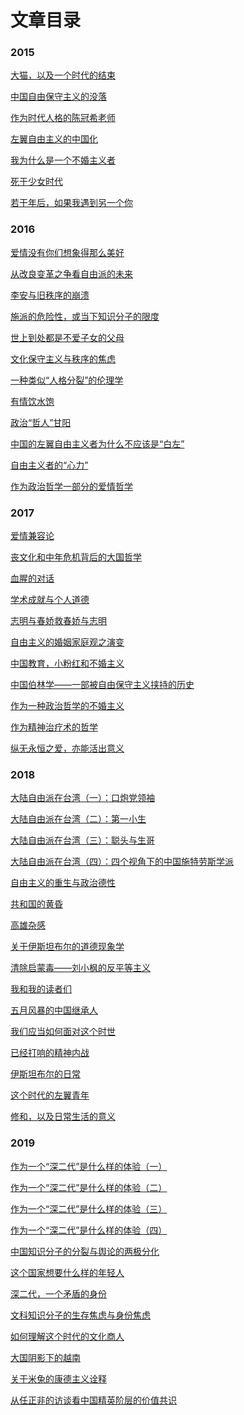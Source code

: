# 文章目录
<h3>2015</h3>

<a href="https://github.com/ChenChunCamus/article/blob/master/2015/大猫，以及一个时代的结束.md
" title = "1501">大猫，以及一个时代的结束</a>

<a href="https://github.com/ChenChunCamus/article/blob/master/2015/中国自由保守主义的没落.md
" title = "1502">中国自由保守主义的没落</a> 

<a href="https://github.com/ChenChunCamus/article/blob/master/2015/作为时代人格的陈冠希老师.md
" title = "1503">作为时代人格的陈冠希老师</a> 

<a href="https://github.com/ChenChunCamus/article/blob/master/2015/左翼自由主义的中国化.md
" title = "1504">左翼自由主义的中国化</a> 

<a href="https://github.com/ChenChunCamus/article/blob/master/2015/我为什么是一个不婚主义者.md
" title = "1505">我为什么是一个不婚主义者</a> 

<a href="https://github.com/ChenChunCamus/article/blob/master/2015/死于少女时代.md
" title = "1506">死于少女时代</a> 

<a href="https://github.com/ChenChunCamus/article/blob/master/2015/若干年后，如果我遇到另一个你.md
" title = "1507">若干年后，如果我遇到另一个你</a> 

<h3>2016</h3>

<a href="https://github.com/ChenChunCamus/article/blob/master/2016/爱情没有你们想象得那么美好.md
" title = "1601">爱情没有你们想象得那么美好</a> 

<a href="https://github.com/ChenChunCamus/article/blob/master/2016/从改良变革之争看自由派的未来.md
" title = "1602">从改良变革之争看自由派的未来</a>

<a href="https://github.com/ChenChunCamus/article/blob/master/2016/李安与旧秩序的崩溃.md
" title = "1603">李安与旧秩序的崩溃</a> 

<a href="https://github.com/ChenChunCamus/article/blob/master/2016/施派的危险性，或当下知识分子的限度.md
" title = "1604">施派的危险性，或当下知识分子的限度</a> 

<a href="https://github.com/ChenChunCamus/article/blob/master/2016/世上到处都是不爱子女的父母.md
" title = "1605">世上到处都是不爱子女的父母</a> 

<a href="https://github.com/ChenChunCamus/article/blob/master/2016/文化保守主义与秩序的焦虑.md
" title = "1606">文化保守主义与秩序的焦虑</a> 

<a href="https://github.com/ChenChunCamus/article/blob/master/2016/一种类似“人格分裂”的伦理学.md
" title = "1607">一种类似“人格分裂”的伦理学</a> 

<a href="https://github.com/ChenChunCamus/article/blob/master/2016/有情饮水饱.md
" title = "1608">有情饮水饱</a> 

<a href="https://github.com/ChenChunCamus/article/blob/master/2016/政治“哲人”甘阳.md
" title = "1609">政治“哲人”甘阳</a> 

<a href="https://github.com/ChenChunCamus/article/blob/master/2016/中国的左翼自由主义者为什么不应该是“白左”.md
" title = "1610">中国的左翼自由主义者为什么不应该是“白左”</a> 

<a href="https://github.com/ChenChunCamus/article/blob/master/2016/自由主义者的“心力”.md
" title = "1611">自由主义者的“心力”</a> 

<a href="https://github.com/ChenChunCamus/article/blob/master/2016/作为政治哲学一部分的爱情哲学.md
" title = "1612">作为政治哲学一部分的爱情哲学</a> 

<h3>2017</h3>

<a href="https://github.com/ChenChunCamus/article/tree/master/2017
" title = "1701">爱情兼容论</a> 

<a href="https://github.com/ChenChunCamus/article/blob/master/2017/丧文化和中年危机背后的大国哲学.md
" title = "1702">丧文化和中年危机背后的大国哲学</a> 

<a href="https://github.com/ChenChunCamus/article/blob/master/2017/血腥的对话.md
" title = "1703">血腥的对话</a>

<a href="https://github.com/ChenChunCamus/article/blob/master/2017/学术成就与个人道德.md
" title = "1704">学术成就与个人道德</a>

<a href="https://github.com/ChenChunCamus/article/blob/master/2017/志明与春娇救春娇与志明.md
" title = "1705">志明与春娇救春娇与志明</a>

<a href="https://github.com/ChenChunCamus/article/blob/master/2017/自由主义的婚姻家庭观之演变.md
" title = "1706">自由主义的婚姻家庭观之演变</a>

<a href="https://github.com/ChenChunCamus/article/blob/master/2017/中国教育，小粉红和不婚主义.md
" title = "1707">中国教育，小粉红和不婚主义</a>

<a href="https://github.com/ChenChunCamus/article/blob/master/2017/中国伯林学——一部被自由保守主义挟持的历史.md
" title = "1708">中国伯林学——一部被自由保守主义挟持的历史</a>

<a href="https://github.com/ChenChunCamus/article/blob/master/2017/作为一种政治哲学的不婚主义.md
" title = "1709">作为一种政治哲学的不婚主义</a>

<a href="https://github.com/ChenChunCamus/article/blob/master/2017/作为精神治疗术的哲学.md
" title = "1710">作为精神治疗术的哲学</a>

<a href="https://github.com/ChenChunCamus/article/blob/master/2017/纵无永恒之爱，亦能活出意义.md
" title = "1711">纵无永恒之爱，亦能活出意义</a>

<h3>2018</h3>

<a href="https://github.com/ChenChunCamus/article/blob/master/2018/大陆自由派在台湾（一）：口炮党领袖.md
" title = "1801">大陆自由派在台湾（一）：口炮党领袖</a> 

<a href="https://github.com/ChenChunCamus/article/blob/master/2018/大陆自由派在台湾（二）：第一小生.md
" title = "1802">大陆自由派在台湾（二）：第一小生</a> 

<a href="https://github.com/ChenChunCamus/article/blob/master/2018/大陆自由派在台湾（三）：聪头与生哥.md
" title = "1803">大陆自由派在台湾（三）：聪头与生哥</a> 

<a href="https://github.com/ChenChunCamus/article/blob/master/2018/大陆自由派在台湾（四）：四个视角下的中国施特劳斯学派.md
" title = "1804">大陆自由派在台湾（四）：四个视角下的中国施特劳斯学派</a> 

<a href="https://github.com/ChenChunCamus/article/blob/master/2018/自由主义的重生与政治德性.md
" title = "1805">自由主义的重生与政治德性</a> 

<a href="https://github.com/ChenChunCamus/article/blob/master/2018/共和国的黄昏.md
" title = "1806">共和国的黄昏</a> 

<a href="https://github.com/ChenChunCamus/article/blob/master/2018/高雄杂感.md
" title = "1807">高雄杂感</a> 

<a href="https://github.com/ChenChunCamus/article/blob/master/2018/关于伊斯坦布尔的道德现象学.md
" title = "1808">关于伊斯坦布尔的道德现象学</a> 

<a href="https://github.com/ChenChunCamus/article/blob/master/2018/清除启蒙毒——刘小枫的反平等主义.md
" title = "1809">清除启蒙毒——刘小枫的反平等主义</a> 

<a href="https://github.com/ChenChunCamus/article/blob/master/2018/我和我的读者们.md
" title = "1810">我和我的读者们</a> 

<a href="https://github.com/ChenChunCamus/article/blob/master/2018/五月风暴的中国继承人.md
" title = "1811">五月风暴的中国继承人</a> 

<a href="https://github.com/ChenChunCamus/article/blob/master/2018/我们应当如何面对这个时世.md
" title = "1812">我们应当如何面对这个时世</a> 

<a href="https://github.com/ChenChunCamus/article/blob/master/2018/已经打响的精神内战.md
" title = "1813">已经打响的精神内战</a> 

<a href="https://github.com/ChenChunCamus/article/blob/master/2018/伊斯坦布尔的日常.md
" title = "1814">伊斯坦布尔的日常</a> 

<a href="https://github.com/ChenChunCamus/article/blob/master/2018/这个时代的左翼青年.md
" title = "1815">这个时代的左翼青年</a> 

<a href="https://github.com/ChenChunCamus/article/blob/master/2018/修和，以及日常生活的意义.md
" title = "1816">修和，以及日常生活的意义</a> 


<h3>2019</h3>

<a href="https://github.com/ChenChunCamus/article/blob/master/2019/作为一个“深二代”是什么样的体验（一）.md
" title = "1901">作为一个“深二代”是什么样的体验（一）</a> 

<a href="https://github.com/ChenChunCamus/article/blob/master/2019/作为一个“深二代”是什么样的体验（二）.md
" title = "1902">作为一个“深二代”是什么样的体验（二）</a> 

<a href="https://github.com/ChenChunCamus/article/blob/master/2019/作为一个“深二代”是什么样的体验（三）.md
" title = "1903">作为一个“深二代”是什么样的体验（三）</a> 

<a href="https://github.com/ChenChunCamus/article/blob/master/2019/作为一个“深二代”是什么样的体验（四）.md
" title = "1904">作为一个“深二代”是什么样的体验（四）</a> 

<a href="https://github.com/ChenChunCamus/article/blob/master/2019/中国知识分子的分裂与舆论的两极分化.md
" title = "1905">中国知识分子的分裂与舆论的两极分化</a> 

<a href="https://github.com/ChenChunCamus/article/blob/master/2019/这个国家想要什么样的年轻人.md
" title = "1906">这个国家想要什么样的年轻人</a> 

<a href="https://github.com/ChenChunCamus/article/blob/master/2019/深二代，一个矛盾的身份.md
" title = "1907">深二代，一个矛盾的身份</a> 

<a href="https://github.com/ChenChunCamus/article/blob/master/2019/文科知识分子的生存焦虑与身份焦虑.md
" title = "1908">文科知识分子的生存焦虑与身份焦虑</a> 

<a href="https://github.com/ChenChunCamus/article/blob/master/2019/如何理解这个时代的文化商人.md
" title = "1909">如何理解这个时代的文化商人</a> 

<a href="https://github.com/ChenChunCamus/article/blob/master/2019/大国阴影下的越南.md
" title = "1910">大国阴影下的越南</a> 

<a href="https://github.com/ChenChunCamus/article/blob/master/2019/关于米兔的康德主义诠释.md
" title = "1911">关于米兔的康德主义诠释</a> 

<a href="https://github.com/ChenChunCamus/article/blob/master/2019/从任正非的访谈看中国精英阶层的价值共识.md
" title = "1912">从任正非的访谈看中国精英阶层的价值共识</a> 

